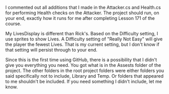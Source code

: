 I commented out all additions that I made in the Attacker.cs and Health.cs for performing Health checks on the Attacker. The project should run, on your end, exactly how it runs for me after completing Lesson 171 of the course.

My LivesDisplay is different than Rick's. Based on the Difficulty setting, I use sprites to show Lives. A Difficulty setting of "Really Not Easy" will give the player the fewest Lives. That is my current setting, but I don't know if that setting will persist through to your end.

Since this is the first time using GitHub, there is a possibility that I didn't give you everything you need. You got what is in the Assests folder of the project. The other folders in the root project folders were either folders you said specifically not to include, Library and Temp. Or folders that appeared to me shouldn't be included. If you need something I didn't include, let me know.
